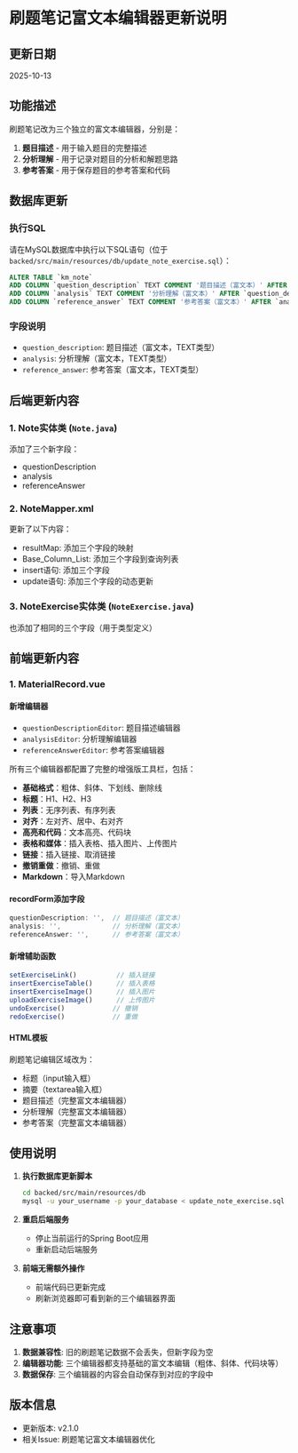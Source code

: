 # 刷题笔记富文本编辑器更新说明

## 更新日期
2025-10-13

## 功能描述
刷题笔记改为三个独立的富文本编辑器，分别是：
1. **题目描述** - 用于输入题目的完整描述
2. **分析理解** - 用于记录对题目的分析和解题思路
3. **参考答案** - 用于保存题目的参考答案和代码

## 数据库更新

### 执行SQL
请在MySQL数据库中执行以下SQL语句（位于 `backed/src/main/resources/db/update_note_exercise.sql`）：

```sql
ALTER TABLE `km_note`
ADD COLUMN `question_description` TEXT COMMENT '题目描述（富文本）' AFTER `exercise_difficulty`,
ADD COLUMN `analysis` TEXT COMMENT '分析理解（富文本）' AFTER `question_description`,
ADD COLUMN `reference_answer` TEXT COMMENT '参考答案（富文本）' AFTER `analysis`;
```

### 字段说明
- `question_description`: 题目描述（富文本，TEXT类型）
- `analysis`: 分析理解（富文本，TEXT类型）
- `reference_answer`: 参考答案（富文本，TEXT类型）

## 后端更新内容

### 1. Note实体类 (`Note.java`)
添加了三个新字段：
- questionDescription
- analysis
- referenceAnswer

### 2. NoteMapper.xml
更新了以下内容：
- resultMap: 添加三个字段的映射
- Base_Column_List: 添加三个字段到查询列表
- insert语句: 添加三个字段
- update语句: 添加三个字段的动态更新

### 3. NoteExercise实体类 (`NoteExercise.java`)
也添加了相同的三个字段（用于类型定义）

## 前端更新内容

### 1. MaterialRecord.vue
#### 新增编辑器
- `questionDescriptionEditor`: 题目描述编辑器
- `analysisEditor`: 分析理解编辑器
- `referenceAnswerEditor`: 参考答案编辑器

所有三个编辑器都配置了完整的增强版工具栏，包括：
- **基础格式**：粗体、斜体、下划线、删除线
- **标题**：H1、H2、H3
- **列表**：无序列表、有序列表
- **对齐**：左对齐、居中、右对齐
- **高亮和代码**：文本高亮、代码块
- **表格和媒体**：插入表格、插入图片、上传图片
- **链接**：插入链接、取消链接
- **撤销重做**：撤销、重做
- **Markdown**：导入Markdown

#### recordForm添加字段
```javascript
questionDescription: '',  // 题目描述（富文本）
analysis: '',             // 分析理解（富文本）
referenceAnswer: '',      // 参考答案（富文本）
```

#### 新增辅助函数
```javascript
setExerciseLink()          // 插入链接
insertExerciseTable()      // 插入表格
insertExerciseImage()      // 插入图片
uploadExerciseImage()      // 上传图片
undoExercise()            // 撤销
redoExercise()            // 重做
```

#### HTML模板
刷题笔记编辑区域改为：
- 标题（input输入框）
- 摘要（textarea输入框）
- 题目描述（完整富文本编辑器）
- 分析理解（完整富文本编辑器）
- 参考答案（完整富文本编辑器）

## 使用说明

1. **执行数据库更新脚本**
   ```bash
   cd backed/src/main/resources/db
   mysql -u your_username -p your_database < update_note_exercise.sql
   ```

2. **重启后端服务**
   - 停止当前运行的Spring Boot应用
   - 重新启动后端服务

3. **前端无需额外操作**
   - 前端代码已更新完成
   - 刷新浏览器即可看到新的三个编辑器界面

## 注意事项

1. **数据兼容性**: 旧的刷题笔记数据不会丢失，但新字段为空
2. **编辑器功能**: 三个编辑器都支持基础的富文本编辑（粗体、斜体、代码块等）
3. **数据保存**: 三个编辑器的内容会自动保存到对应的字段中

## 版本信息
- 更新版本: v2.1.0
- 相关Issue: 刷题笔记富文本编辑器优化

